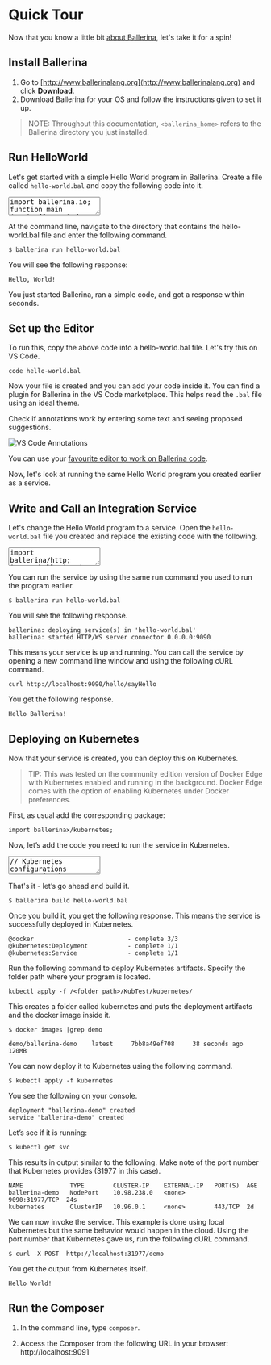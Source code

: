 <script src="/search/require.js"></script>
<script src="/js/vs/loader.js"></script>
<script src="/js/vs/grammer.js"></script>
<script src="/js/jquery-2.1.1.min.js"></script>
# Quick Tour

Now that you know a little bit [about Ballerina](/philosophy), let's take it for a spin! 

## Install Ballerina

1. Go to [http://www.ballerinalang.org](http://www.ballerinalang.org) and click **Download**. 
1. Download Ballerina for your OS and follow the instructions given to set it up. 

> NOTE: Throughout this documentation, `<ballerina_home>` refers to the Ballerina directory you just installed. 

## Run HelloWorld

Let's get started with a simple Hello World program in Ballerina. Create a file called `hello-world.bal` and copy the following code into it.

<div class="codeNativeBox">
    <div id="code-01-hello"></div>
</div>
<textarea id="code-01-hello-code" class="code-holder">
import ballerina.io;
function main (string[] args) {
    io:println("Hello, World!");
}
</textarea>

At the command line, navigate to the directory that contains the hello-world.bal file and enter the following command.

```
$ ballerina run hello-world.bal
```

You will see the following response:

```
Hello, World!
```

You just started Ballerina, ran a simple code, and got a response within seconds.

## Set up the Editor

To run this, copy the above code into a hello-world.bal file. Let's try this on VS Code.

```
code hello-world.bal
```

Now your file is created and you can add your code inside it. You can find a plugin for Ballerina in the VS Code marketplace. This helps read the `.bal` file using an ideal theme.  

Check if annotations work by entering some text and seeing proposed suggestions.

![VS Code Annotations](/img/docs-images/vscode_annotations.png)

You can use your [favourite editor to work on Ballerina code](tools-ides-ballerina-composer.md).

Now, let's look at running the same Hello World program you created earlier as a service.

## Write and Call an Integration Service

Let's change the Hello World program to a service. Open the `hello-world.bal` file you created and replace the existing code with the following.

<div class="codeNativeBox">
    <div id="code-02-service"></div>
</div>
<textarea id="code-02-service-code" class="code-holder">
import ballerina/http;
import ballerina/io;

// A service endpoint listens to HTTP request on port 9090
endpoint http:ServiceEndpoint listener {
    port:9090
};

// A service is a network-accessible API
// Advertised on '/hello', the port comes from the listener endpoint
service<http:Service> hello bind listener {

    // A resource is an invokable API method
    // Accessible on '/hello/sayHello
    // 'caller' is the client invoking this resource 
    sayHello (endpoint caller, http:Request request) {
        http:Response response = {};
        // A response is what you receive back from the service
        // Set the response payload
        response.setStringPayload("Hello Ballerina!\n");
        // Send a response back to caller
        // Errors that could occur are ignored using '_'
        _ = caller -> respond(response);
    }
}
</textarea>

You can run the service by using the same run command you used to run the program earlier.

```
$ ballerina run hello-world.bal
```

You will see the following response.

```
ballerina: deploying service(s) in 'hello-world.bal'
ballerina: started HTTP/WS server connector 0.0.0.0:9090
```

This means your service is up and running. You can call the service by opening a new command line window and using the following cURL command.

```
curl http://localhost:9090/hello/sayHello
```

You get the following response.

```
Hello Ballerina!
```

## Deploying on Kubernetes

Now that your service is created, you can deploy this on Kubernetes. 

> TIP: This was tested on the community edition version of Docker Edge with Kubernetes enabled and running in the background. Docker Edge comes with the option of enabling Kubernetes under Docker preferences.

First, as usual add the corresponding package:

```
import ballerinax/kubernetes;
```

Now, let’s add the code you need to run the service in Kubernetes.

<div class="codeNativeBox">
    <div id="code-03-k"></div>
</div>
<textarea id="code-03-k-code" class="code-holder">
// Kubernetes configurations
// This is the Kubernetes service annotation added to our listener 
// This tells us that we want to expose it from Kubernetes 
// The type is NodePort under the name of hello-world:

@kubernetes:SVC{
   serviceType:"NodePort",
   name:"hello-world"
}
endpoint http:ServiceEndpoint listener {
  port:9090
};


// This creates a docker image and a deployment into which it puts it.

@kubernetes:Deployment {
   image: "hello/hello-world",
   name: "hello-world"
}
</textarea>

That's it - let’s go ahead and build it.

```
$ ballerina build hello-world.bal
```

Once you build it, you get the following response. This means the service is successfully deployed in Kubernetes.

```
@docker                          - complete 3/3
@kubernetes:Deployment           - complete 1/1
@kubernetes:Service              - complete 1/1
```

Run the following command to deploy Kubernetes artifacts. Specify the folder path where your program is located.

```
kubectl apply -f /<folder path>/KubTest/kubernetes/
```

This creates a folder called kubernetes and puts the deployment artifacts and the docker image inside it.

```
$ docker images |grep demo
```

```
demo/ballerina-demo    latest     7bb8a49ef708     38 seconds ago      120MB
```

You can now deploy it to Kubernetes using the following command.

```
$ kubectl apply -f kubernetes
```

You see the following on your console.

```
deployment "ballerina-demo" created
service "ballerina-demo" created
```

Let’s see if it is running:

```
$ kubectl get svc
```
This results in output similar to the following. Make note of the port number that Kubernetes provides (31977 in this case).

```
NAME             TYPE        CLUSTER-IP    EXTERNAL-IP   PORT(S)  AGE
ballerina-demo   NodePort    10.98.238.0   <none>        9090:31977/TCP  24s
kubernetes       ClusterIP   10.96.0.1     <none>        443/TCP  2d
```

We can now invoke the service. This example is done using local Kubernetes but the same behavior would happen in the cloud. Using the port number that Kubernetes gave us, run the following cURL command.

```
$ curl -X POST  http://localhost:31977/demo
```

You get the output from Kubernetes itself.

```
Hello World!
```

## Run the Composer

1. In the command line, type `composer`.

1. Access the Composer from the following URL in your browser: http://localhost:9091   
<script src="/js/add-monaco.js"></script> 
<script src="/js/quick-tour.js"></script>